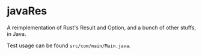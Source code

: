 # javaRes

A reimplementation of Rust's Result and Option, and a bunch of other stuffs, in Java.

Test usage can be found `src/com/main/Main.java`.

